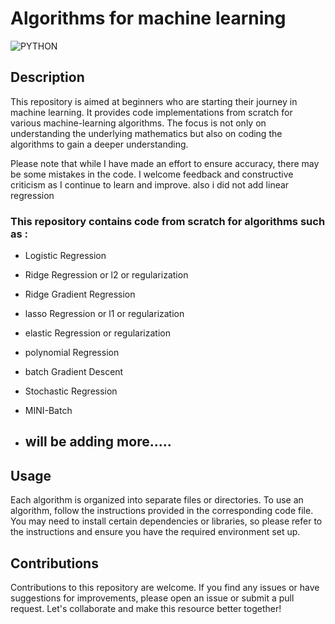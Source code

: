 # Algorithms for machine learning 

![PYTHON](https://github.com/dame-cell/100daysofml/assets/122996026/295df7c7-387e-4d0a-8d09-d383ebda0323)

## Description 

This repository is aimed at beginners who are starting their journey in machine learning. It provides code implementations from scratch for various machine-learning algorithms. The focus is not only on understanding the underlying mathematics but also on coding the algorithms to gain a deeper understanding.

Please note that while I have made an effort to ensure accuracy, there may be some mistakes in the code. I welcome feedback and constructive criticism as I continue to learn and improve. also i did not add linear regression

### This repository contains code from scratch  for algorithms such as   :

* Logistic Regression
* Ridge Regression or l2 or regularization
* Ridge Gradient Regression
* lasso Regression or l1 or regularization 
* elastic Regression or regularization 
* polynomial Regression
* batch Gradient Descent
* Stochastic Regression
* MINI-Batch

* ## will be adding more.....


## Usage

Each algorithm is organized into separate files or directories. To use an algorithm, follow the instructions provided in the corresponding code file. You may need to install certain dependencies or libraries, so please refer to the instructions and ensure you have the required environment set up.

## Contributions

Contributions to this repository are welcome. If you find any issues or have suggestions for improvements, please open an issue or submit a pull request. Let's collaborate and make this resource better together!


